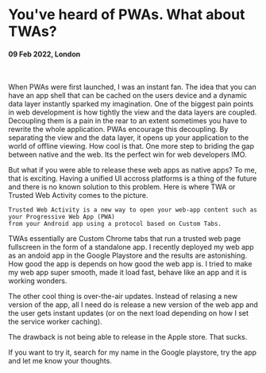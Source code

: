 # You've heard of PWAs. What about TWAs?

#### 09 Feb 2022, London

&nbsp;

When PWAs were first launched, I was an instant fan. The idea that you can have an app shell that can be cached on the users device and a dynamic data layer instantly sparked my
imagination. One of the biggest pain points in web development is how tightly the view and the data layers are coupled. Decoupling them is a pain in the rear to an extent sometimes
you have to rewrite the whole application. PWAs encourage this decoupling. By separating the view and the data layer, it opens up your application to the world of offline viewing. 
How cool is that. One more step to briding the gap between native and the web. Its the perfect win for web developers IMO.

But what if you were able to release these web apps as native apps? To me, that is exciting. Having a unified UI accross platforms
is a thing of the future and there is no known solution to this problem. Here is where TWA or Trusted Web Activity comes to the picture. 

```
Trusted Web Activity is a new way to open your web-app content such as your Progressive Web App (PWA) 
from your Android app using a protocol based on Custom Tabs.

```

TWAs essentially are Custom Chrome tabs that run a trusted web page fullscreen in the form of a standalone app. I recently deployed my web app as an andoid app 
in the Google Playstore and the results are astonishing. How good the app is depends on how good the web app is. I tried to make my web app super smooth, made it load
fast, behave like an app and it is working wonders.

The other cool thing is over-the-air updates. Instead of relasing a new version of the app, all I need do is release a new version of the web app and the user gets
instant updates (or on the next load depending on how I set the service worker caching).

The drawback is not being able to release in the Apple store. That sucks.

If you want to try it, search for my name in the Google playstore, try the app and let me know your thoughts.

&nbsp;
